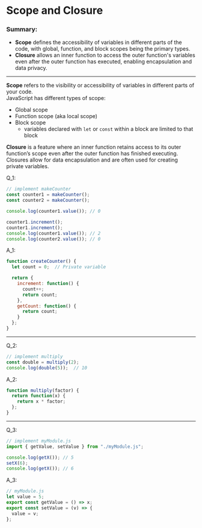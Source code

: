 # Scope and Closure

### Summary:  
- **Scope** defines the accessibility of variables in different parts of the code, with global, function, and block scopes being the primary types.  
- **Closure** allows an inner function to access the outer function's variables even after the outer function has executed, enabling encapsulation and data privacy.

---
**Scope** refers to the visibility or accessibility of variables in different parts of your code.  
JavaScript has different types of scope:
- Global scope
- Function scope (aka local scope)
- Block scope
  - variables declared with `let` or `const` within a block are limited to that block
 
**Closure** is a feature where an inner function retains access to its outer function’s scope even after the outer function has finished executing. Closures allow for data encapsulation and are often used for creating private variables.

Q_1:
```js
// implement makeCounter
const counter1 = makeCounter();
const counter2 = makeCounter();

console.log(counter1.value()); // 0

counter1.increment();
counter1.increment();
console.log(counter1.value()); // 2
console.log(counter2.value()); // 0
```
A_1: 
```js
function createCounter() {
  let count = 0;  // Private variable

  return {
    increment: function() {
      count++;
      return count;
    },
    getCount: function() {
      return count;
    }
  };
}
```
---
Q_2:
```js
// implement multiply
const double = multiply(2);
console.log(double(5));  // 10
```
A_2:
```js
function multiply(factor) {
  return function(x) {
    return x * factor;
  };
}
```
---
Q_3:
```js
// implement myModule.js
import { getValue, setValue } from "./myModule.js";

console.log(getX()); // 5
setX(6);
console.log(getX()); // 6
```
A_3:
```js
// myModule.js
let value = 5;
export const getValue = () => x;
export const setValue = (v) => {
  value = v;
};
```
